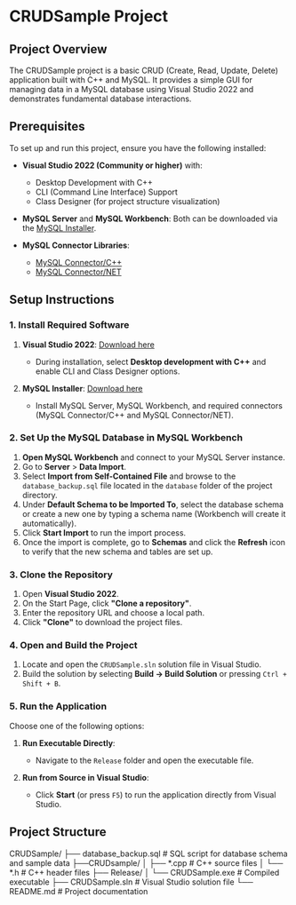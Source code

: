 # CRUDSample Project

## Project Overview
The CRUDSample project is a basic CRUD (Create, Read, Update, Delete) application built with C++ and MySQL. It provides a simple GUI for managing data in a MySQL database using Visual Studio 2022 and demonstrates fundamental database interactions.

## Prerequisites
To set up and run this project, ensure you have the following installed:

- **Visual Studio 2022 (Community or higher)** with:
  - Desktop Development with C++
  - CLI (Command Line Interface) Support
  - Class Designer (for project structure visualization)

- **MySQL Server** and **MySQL Workbench**: Both can be downloaded via the [MySQL Installer](https://dev.mysql.com/downloads/installer/).

- **MySQL Connector Libraries**:
  - [MySQL Connector/C++](https://dev.mysql.com/downloads/connector/cpp/)
  - [MySQL Connector/NET](https://dev.mysql.com/downloads/connector/net/)

## Setup Instructions

### 1. Install Required Software
1. **Visual Studio 2022**: [Download here](https://visualstudio.microsoft.com/vs/community/)
   - During installation, select **Desktop development with C++** and enable CLI and Class Designer options.

2. **MySQL Installer**: [Download here](https://dev.mysql.com/downloads/installer/)
   - Install MySQL Server, MySQL Workbench, and required connectors (MySQL Connector/C++ and MySQL Connector/NET).

### 2. Set Up the MySQL Database in MySQL Workbench
1. **Open MySQL Workbench** and connect to your MySQL Server instance.
2. Go to **Server** > **Data Import**.
3. Select **Import from Self-Contained File** and browse to the `database_backup.sql` file located in the `database` folder of the project directory.
4. Under **Default Schema to be Imported To**, select the database schema or create a new one by typing a schema name (Workbench will create it automatically).
5. Click **Start Import** to run the import process.
6. Once the import is complete, go to **Schemas** and click the **Refresh** icon to verify that the new schema and tables are set up.

### 3. Clone the Repository
1. Open **Visual Studio 2022**.
2. On the Start Page, click **"Clone a repository"**.
3. Enter the repository URL and choose a local path.
4. Click **"Clone"** to download the project files.

### 4. Open and Build the Project
1. Locate and open the `CRUDSample.sln` solution file in Visual Studio.
2. Build the solution by selecting **Build -> Build Solution** or pressing `Ctrl + Shift + B`.

### 5. Run the Application
Choose one of the following options:
1. **Run Executable Directly**:
   - Navigate to the `Release` folder and open the executable file.

2. **Run from Source in Visual Studio**:
   - Click **Start** (or press `F5`) to run the application directly from Visual Studio.

## Project Structure
CRUDSample/
├── database_backup.sql       # SQL script for database schema and sample data
├──CRUDsample/
│   ├── *.cpp                     # C++ source files
│   └── *.h                       # C++ header files
├── Release/
│   └── CRUDSample.exe            # Compiled executable
├── CRUDSample.sln                # Visual Studio solution file
└── README.md                     # Project documentation
